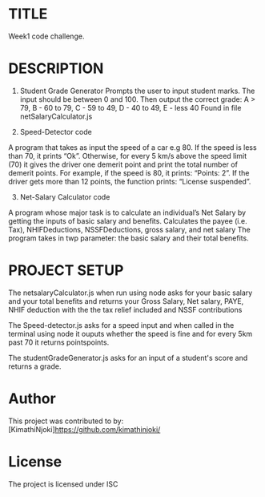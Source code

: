 
# TITLE
Week1 code challenge.

# DESCRIPTION

1. Student Grade Generator
Prompts the user to input student marks.
The input should be between 0 and 100. Then output the correct grade:
A > 79, B - 60 to 79, C -  59 to 49, D - 40 to 49, E - less 40
Found in file netSalaryCalculator.js


2. Speed-Detector code

A program that takes as input the speed of a car e.g 80. If the speed is less than 70, it prints “Ok”.
Otherwise, for every 5 km/s above the speed limit (70) it gives the driver one demerit point and print the total number of demerit points.
For example, if the speed is 80, it prints: “Points: 2”.
If the driver gets more than 12 points, the function prints: “License suspended”.


3. Net-Salary Calculator code

A program whose major task is to calculate an individual’s Net Salary by getting the inputs of basic salary and benefits.
Calculates the payee (i.e. Tax), NHIFDeductions, NSSFDeductions, gross salary, and net salary
The program takes in twp parameter: the basic salary and their total benefits.

# PROJECT SETUP
 The netsalaryCalculator.js when run  using node asks for your basic salary and your total benefits and returns your Gross Salary, Net salary, PAYE, NHIF deduction with the the tax relief included and NSSF contributions

 The Speed-detector.js asks for a speed input and when called in the terminal using node it ouputs whether the speed is fine and for every 5km past 70 it returns pointspoints.

 The studentGradeGenerator.js asks for an input of a student's score and returns a grade.

 # Author
This project was contributed to by:
[KimathiNjoki]https://github.com/kimathinjoki/

# License
The project is licensed under ISC

